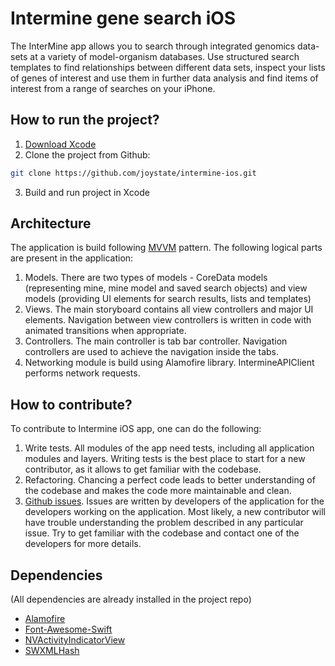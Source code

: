 # Intermine gene search iOS
The InterMine app allows you to search through integrated genomics data-sets at a variety of model-organism databases. Use structured search templates to find relationships between different data sets, inspect your lists of genes of interest and use them in further data analysis and find items of interest from a range of searches on your iPhone.

## How to run the project?
1. [Download Xcode](https://itunes.apple.com/us/app/xcode/id497799835?mt=12)
2. Clone the project from Github:
```bash
git clone https://github.com/joystate/intermine-ios.git
```
3. Build and run project in Xcode

## Architecture
The application is build following [MVVM](https://en.wikipedia.org/wiki/Model%E2%80%93view%E2%80%93viewmodel) pattern. The following logical parts are present in the application:
1. Models. There are two types of models - CoreData models (representing mine, mine model and saved search objects) and view models (providing UI elements for search results, lists and templates)
2. Views. The main storyboard contains all view controllers and major UI elements. Navigation between view controllers is written in code with animated transitions when appropriate.
3. Controllers. The main controller is tab bar controller. Navigation controllers are used to achieve the navigation inside the tabs.
4. Networking module is build using Alamofire library. IntermineAPIClient performs network requests.

## How to contribute?
To contribute to Intermine iOS app, one can do the following:
1. Write tests. All modules of the app need tests, including all application modules and layers. Writing tests is the best place to start for a new contributor, as it allows to get familiar with the codebase.
2. Refactoring. Chancing a perfect code leads to better understanding of the codebase and makes the code more maintainable and clean.
3. [Github issues](https://github.com/intermine/intermine-ios/issues). Issues are written by developers of the application for the developers working on the application. Most likely, a new contributor will have trouble understanding the problem described in any particular issue. Try to get familiar with the codebase and contact one of the developers for more details.

## Dependencies
(All dependencies are already installed in the project repo)
* [Alamofire](https://github.com/Alamofire/Alamofire)
* [Font-Awesome-Swift](https://github.com/thii/FontAwesome.swift)
* [NVActivityIndicatorView](https://github.com/ninjaprox/NVActivityIndicatorView)
* [SWXMLHash](https://github.com/drmohundro/SWXMLHash)
